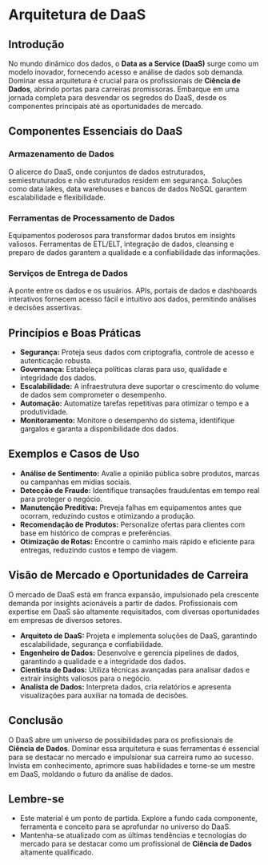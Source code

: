 # Arquitetura de  DaaS 

## Introdução

No mundo dinâmico dos dados, o **Data as a Service (DaaS)** surge como um modelo inovador, fornecendo acesso e análise de dados sob demanda. Dominar essa arquitetura é crucial para os profissionais de **Ciência de Dados**, abrindo portas para carreiras promissoras. Embarque em uma jornada completa para desvendar os segredos do DaaS, desde os componentes principais até as oportunidades de mercado.

## Componentes Essenciais do DaaS

### **Armazenamento de Dados** 

O alicerce do DaaS, onde conjuntos de dados estruturados, semiestruturados e não estruturados residem em segurança. Soluções como data lakes, data warehouses e bancos de dados NoSQL garantem escalabilidade e flexibilidade.

### **Ferramentas de Processamento de Dados** 

Equipamentos poderosos para transformar dados brutos em insights valiosos. Ferramentas de ETL/ELT, integração de dados, cleansing e preparo de dados garantem a qualidade e a confiabilidade das informações.

### **Serviços de Entrega de Dados** 

A ponte entre os dados e os usuários. APIs, portais de dados e dashboards interativos fornecem acesso fácil e intuitivo aos dados, permitindo análises e decisões assertivas.

## Princípios e Boas Práticas

* **Segurança:** Proteja seus dados com criptografia, controle de acesso e autenticação robusta.
* **Governança:** Estabeleça políticas claras para uso, qualidade e integridade dos dados.
* **Escalabilidade:** A infraestrutura deve suportar o crescimento do volume de dados sem comprometer o desempenho.
* **Automação:** Automatize tarefas repetitivas para otimizar o tempo e a produtividade.
* **Monitoramento:** Monitore o desempenho do sistema, identifique gargalos e garanta a disponibilidade dos dados.

## Exemplos e Casos de Uso

* **Análise de Sentimento:** Avalie a opinião pública sobre produtos, marcas ou campanhas em mídias sociais.
* **Detecção de Fraude:** Identifique transações fraudulentas em tempo real para proteger o negócio.
* **Manutenção Preditiva:** Preveja falhas em equipamentos antes que ocorram, reduzindo custos e otimizando a produção.
* **Recomendação de Produtos:** Personalize ofertas para clientes com base em histórico de compras e preferências.
* **Otimização de Rotas:** Encontre o caminho mais rápido e eficiente para entregas, reduzindo custos e tempo de viagem.

## Visão de Mercado e Oportunidades de Carreira

O mercado de DaaS está em franca expansão, impulsionado pela crescente demanda por insights acionáveis ​​a partir de dados. Profissionais com expertise em DaaS são altamente requisitados, com diversas oportunidades em empresas de diversos setores.

* **Arquiteto de DaaS:** Projeta e implementa soluções de DaaS, garantindo escalabilidade, segurança e confiabilidade.
* **Engenheiro de Dados:** Desenvolve e gerencia pipelines de dados, garantindo a qualidade e a integridade dos dados.
* **Cientista de Dados:** Utiliza técnicas avançadas para analisar dados e extrair insights valiosos para o negócio.
* **Analista de Dados:** Interpreta dados, cria relatórios e apresenta visualizações para auxiliar na tomada de decisões.

## Conclusão

O DaaS abre um universo de possibilidades para os profissionais de **Ciência de Dados**. Dominar essa arquitetura e suas ferramentas é essencial para se destacar no mercado e impulsionar sua carreira rumo ao sucesso. Invista em conhecimento, aprimore suas habilidades e torne-se um mestre em DaaS, moldando o futuro da análise de dados.

## **Lembre-se**

* Este material é um ponto de partida. Explore a fundo cada componente, ferramenta e conceito para se aprofundar no universo do DaaS.
* Mantenha-se atualizado com as últimas tendências e tecnologias do mercado para se destacar como um profissional de **Ciência de Dados** altamente qualificado.

